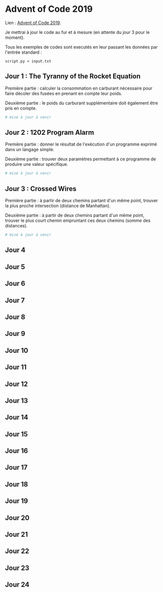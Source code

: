# Advent of Code 2019

Lien : [Advent of Code 2019](https://adventofcode.com/2019).

Je mettrai à jour le code au fur et à mesure (en attente du jour 3 pour le moment).

Tous les exemples de codes sont executés en leur passant les données par l'entrée standard :

```
script.py < input.txt
```

## Jour 1 : The Tyranny of the Rocket Equation

Première partie : calculer la consommation en carburant nécessaire pour faire décoler des fusées en prenant en compte leur poids.

Deuxième partie : le poids du carburant supplémentaire doit également être pris en compte.

```python
# mise à jour à venir
```

## Jour 2 : 1202 Program Alarm

Première partie : donner le résultat de l'exécution d'un programme exprimé dans un langage simple.

Deuxième partie : trouver deux paramètres permettant à ce programme de produire une valeur spécifique.

```python
# mise à jour à venir
```

## Jour 3 : Crossed Wires

Première partie : à partir de deux chemins partant d'un même point, trouver la plus proche intersection (distance de Manhattan).

Deuxième partie : à partir de deux chemins partant d'un même point, trouver le plus court chemin empruntant ces deux chemins (somme des distances).

```python
# mise à jour à venir
```

## Jour 4

## Jour 5

## Jour 6

## Jour 7

## Jour 8

## Jour 9

## Jour 10

## Jour 11

## Jour 12

## Jour 13

## Jour 14

## Jour 15

## Jour 16

## Jour 17

## Jour 18

## Jour 19

## Jour 20

## Jour 21

## Jour 22

## Jour 23

## Jour 24
